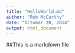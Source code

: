 ```yaml
---
title: "HelloWorld.md"
author: "Rob McCarthy"
date: "October 20, 2014"
output: html_document
---
```


##This is a markdown file